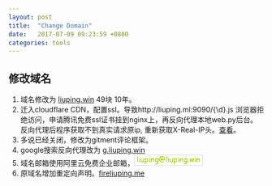 ```yaml
---
layout: post
title:  "Change Domain"
date:   2017-07-09 09:23:59 +0800
categories: tools
---
```


## 修改域名
1. 域名修改为 [liuping.win](http://liuping.win) 49块 10年。
2. 迁入cloudflare CDN，配置ssl。导致http://liuping.ml:9090/{\d}.js 浏览器拒绝访问，申请腾讯免费ssl证书挂到nginx上，再反向代理本地web.py后台。反向代理后程序获取不到真实请求原ip, 重新获取X-Real-IP头。[查看](https://liuping.ml:9090/query)。
3. 多说已经关闭，修改为gitment评论框架。
4. google搜索反向代理改为 [g.liuping.win](http://g.liuping.win)
5. 域名邮箱使用阿里云免费企业邮箱，![liuping@liuping.win](/assets/email_image.png)
6. 原域名增加重定向声明。[fireliuping.me](http://fireliuping.me)
